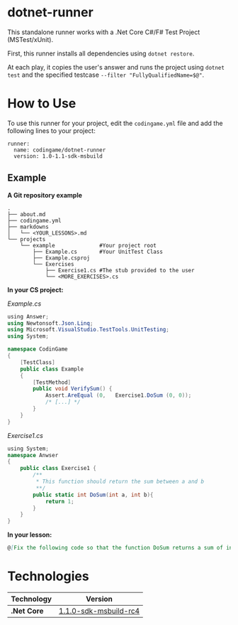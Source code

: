 # dotnet-runner

This standalone runner works with a .Net Core C#/F# Test Project (MSTest/xUnit).

First, this runner installs all dependencies using `dotnet restore`.

At each play, it copies the user's answer and runs the project using `dotnet test` and the specified testcase `--filter "FullyQualifiedName=$@"`. 


# How to Use

To use this runner for your project, edit the `codingame.yml` file and add the following lines to your project:

    runner:
      name: codingame/dotnet-runner
      version: 1.0-1.1-sdk-msbuild

## Example

**A Git repository example**

```
.
├── about.md
├── codingame.yml
├── markdowns
│   └── <YOUR_LESSONS>.md
└── projects
    └── example              #Your project root
        ├── Example.cs       #Your UnitTest Class
        ├── Example.csproj 
        └── Exercises
            ├── Exercise1.cs #The stub provided to the user
            └── <MORE_EXERCISES>.cs
```

**In your CS project:**

*Example.cs*
```cs
﻿using Answer;
using Newtonsoft.Json.Linq;
using Microsoft.VisualStudio.TestTools.UnitTesting;
using System;

namespace CodinGame
{
    [TestClass]
    public class Example
    {
        [TestMethod]
        public void VerifySum() {
            Assert.AreEqual (0,   Exercise1.DoSum (0, 0));
            /* [...] */
        }
    }
}
```

*Exercise1.cs*
```cs
﻿using System;
namespace Anwser
{
	public class Exercise1 {
		/**
		 * This function should return the sum between a and b
		 **/
		public static int DoSum(int a, int b){
			return 1;
		}
	}
}
```

**In your lesson:**
```md
@[Fix the following code so that the function DoSum returns a sum of integer]({"stubs": ["Exercises/Exercise1.cs"],"command": "CodinGame.Example.VerifySum"})
```

# Technologies

| Technology    |     Version     |
| ------------- | --------------- |
| **.Net Core**      |      [1.1.0-sdk-msbuild-rc4](https://www.microsoft.com/net/core#dockercmd)      |
